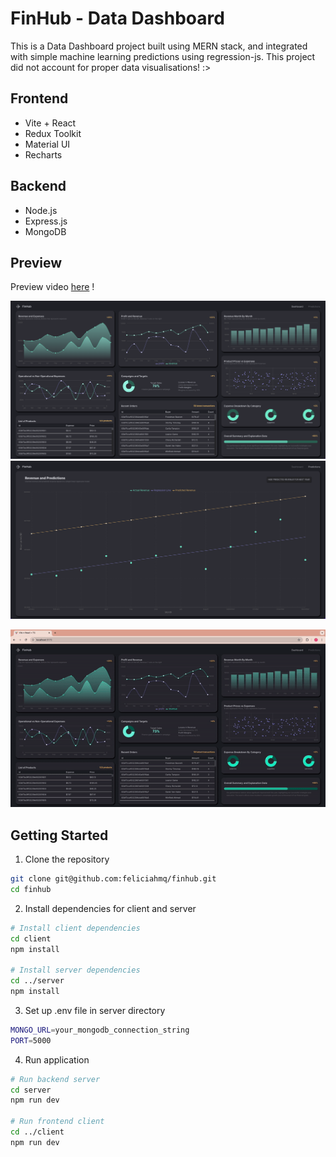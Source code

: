 # FinHub - Data Dashboard

This is a Data Dashboard project built using MERN stack, and integrated with simple machine learning predictions using regression-js. This project did not account for proper data visualisations! :>

## Frontend
- Vite + React
- Redux Toolkit
- Material UI
- Recharts

## Backend
- Node.js
- Express.js
- MongoDB

## Preview

Preview video [here](https://drive.google.com/file/d/1zvYOmkbDfuLAKlEVh8YF6VTaAFmYxOXx/view?usp=sharing) !

![dashboard](public/dashboard.png)
![predictions](public/predictions.png)

![gif](public/preview.gif)

## Getting Started
1. Clone the repository
``` bash
git clone git@github.com:feliciahmq/finhub.git
cd finhub
```
2. Install dependencies for client and server
``` bash
# Install client dependencies
cd client
npm install

# Install server dependencies
cd ../server 
npm install
```
3. Set up .env file in server directory
``` bash
MONGO_URL=your_mongodb_connection_string
PORT=5000
```
4. Run application
``` bash
# Run backend server
cd server
npm run dev

# Run frontend client
cd ../client 
npm run dev
```
